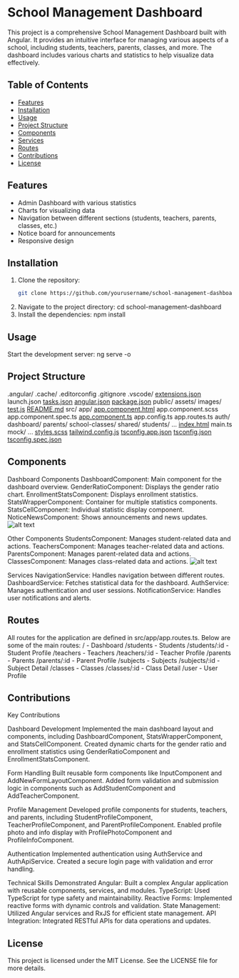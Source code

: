 # School Management Dashboard

This project is a comprehensive School Management Dashboard built with Angular. It provides an intuitive interface for managing various aspects of a school, including students, teachers, parents, classes, and more. The dashboard includes various charts and statistics to help visualize data effectively.

## Table of Contents

- [Features](#features)
- [Installation](#installation)
- [Usage](#usage)
- [Project Structure](#project-structure)
- [Components](#components)
- [Services](#services)
- [Routes](#routes)
- [Contributions](#contributions)
- [License](#license)

## Features

- Admin Dashboard with various statistics
- Charts for visualizing data
- Navigation between different sections (students, teachers, parents, classes, etc.)
- Notice board for announcements
- Responsive design

## Installation

1. Clone the repository:
   ```sh
   git clone https://github.com/yourusername/school-management-dashboard.git
2. Navigate to the project directory:
cd school-management-dashboard
3. Install the dependencies:
npm install

## Usage

Start the development server:
ng serve -o

## Project Structure

.angular/
.cache/
.editorconfig
.gitignore
.vscode/
[extensions.json](http://_vscodecontentref_/0)
launch.json
[tasks.json](http://_vscodecontentref_/1)
[angular.json](http://_vscodecontentref_/2)
[package.json](http://_vscodecontentref_/3)
public/
assets/
images/
[test.js](http://_vscodecontentref_/4)
[README.md](http://_vscodecontentref_/5)
src/
app/
[app.component.html](http://_vscodecontentref_/6)
app.component.scss
app.component.spec.ts
[app.component.ts](http://_vscodecontentref_/7)
app.config.ts
app.routes.ts
auth/
dashboard/
parents/
school-classes/
shared/
students/
...
[index.html](http://_vscodecontentref_/8)
main.ts
mock/
...
[styles.scss](http://_vscodecontentref_/9)
[tailwind.config.js](http://_vscodecontentref_/10)
[tsconfig.app.json](http://_vscodecontentref_/11)
[tsconfig.json](http://_vscodecontentref_/12)
[tsconfig.spec.json](http://_vscodecontentref_/13)

## Components

Dashboard Components
    DashboardComponent: Main component for the dashboard overview.
    GenderRatioComponent: Displays the gender ratio chart.
    EnrollmentStatsComponent: Displays enrollment statistics.
    StatsWrapperComponent: Container for multiple statistics components.
    StatsCellComponent: Individual statistic display component.
    NoticeNewsComponent: Shows announcements and news updates.
    ![alt text](image.png)

Other Components
    StudentsComponent: Manages student-related data and actions.
    TeachersComponent: Manages teacher-related data and actions.
    ParentsComponent: Manages parent-related data and actions.
    ClassesComponent: Manages class-related data and actions.
    ![alt text](image-1.png)

Services
    NavigationService: Handles navigation between different routes.
    DashboardService: Fetches statistical data for the dashboard.
    AuthService: Manages authentication and user sessions.
    NotificationService: Handles user notifications and alerts.

## Routes

All routes for the application are defined in src/app/app.routes.ts. Below are some of the main routes:
    / - Dashboard
    /students - Students
    /students/:id - Student Profile
    /teachers - Teachers
    /teachers/:id - Teacher Profile
    /parents - Parents
    /parents/:id - Parent Profile
    /subjects - Subjects
    /subjects/:id - Subject Detail
    /classes - Classes
    /classes/:id - Class Detail
    /user - User Profile

## Contributions

Key Contributions

Dashboard Development
    Implemented the main dashboard layout and components, including DashboardComponent, StatsWrapperComponent, and StatsCellComponent.
    Created dynamic charts for the gender ratio and enrollment statistics using GenderRatioComponent and EnrollmentStatsComponent.

Form Handling
    Built reusable form components like InputComponent and AddNewFormLayoutComponent.
    Added form validation and submission logic in components such as AddStudentComponent and AddTeacherComponent.

Profile Management
    Developed profile components for students, teachers, and parents, including StudentProfileComponent, TeacherProfileComponent, and ParentProfileComponent.
    Enabled profile photo and info display with ProfilePhotoComponent and ProfileInfoComponent.

Authentication
    Implemented authentication using AuthService and AuthApiService.
    Created a secure login page with validation and error handling.

Technical Skills Demonstrated
    Angular: Built a complex Angular application with reusable components, services, and modules.
    TypeScript: Used TypeScript for type safety and maintainability.
    Reactive Forms: Implemented reactive forms with dynamic controls and validation.
    State Management: Utilized Angular services and RxJS for efficient state management.
    API Integration: Integrated RESTful APIs for data operations and updates.

## License

This project is licensed under the MIT License. See the LICENSE file for more details.